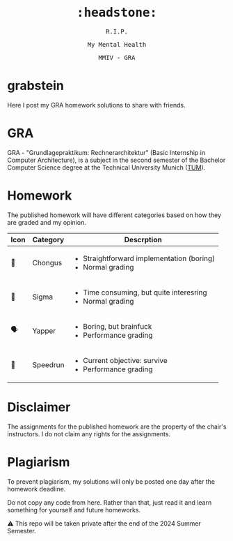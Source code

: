 <div align=center><kbd>
<h1>:headstone:</h1>

R.I.P.

My Mental Health

MMIV - GRA
</kbd></div>

# grabstein
Here I post my GRA homework solutions
to share with friends.

# GRA
GRA - "Grundlagepraktikum: Rechnerarchitektur"
(Basic Internship in Computer Architecture),
is a subject in the second semester of the
Bachelor Computer Science degree at the
Technical University Munich ([TUM](https://tum.de)).

# Homework
The published homework will have
different categories based on how they
are graded and my opinion.

| Icon | Category | Descrption |
|---|---|---|
| :sloth: | Chongus | <ul><li>Straightforward implementation (boring)</li><li>Normal grading</li></ul> |
| :moyai: | Sigma | <ul><li>Time consuming, but quite interesring</li><li>Normal grading</li></ul> |
| :speaking_head: | Yapper | <ul><li>Boring, but brainfuck</li><li>Performance grading</li></ul> |
| :rocket: | Speedrun | <ul><li>Current objective: survive</li><li>Performance grading</li></ul> |

# Disclaimer
The assignments for the published homework
are the property of the chair's instructors.
I do not claim any rights for the assignments.

# Plagiarism
To prevent plagiarism, my solutions
will only be posted one day after the
homework deadline.

Do not copy any code from here.
Rather than that, just read it
and learn something for yourself
and future homeworks.

:warning: This repo will be taken private
after the end of the 2024 Summer Semester.

